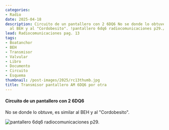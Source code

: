 ```yaml
---
categories:
- Radio
date: 2025-04-18
description: Circuito de un pantallero con 2 6DQ6 No se donde lo obtuve, es similar
  al BEH y al "Cordobesito". !pantallero 6dq6 radiocomunicaciones p29./post-images/2025/...
lead: Radiocomunicaciones pag. 13
tags:
- Boatanchor
- BEH
- Transmisor
- Valvular
- Libro
- Documento
- Circuito
- Esquema
thumbnail: /post-images/2025/rc13thumb.jpg
title: Transmisor pantallero AM 6DQ6 por otra
---
```


#### Circuito de un pantallero con 2 6DQ6

No se donde lo obtuve, es similar al BEH y al "Cordobesito".

![pantallero 6dq6 radiocomunicaciones p29.](/post-images/2025/radiocomunicaciones13.jpeg "tx circuito")


